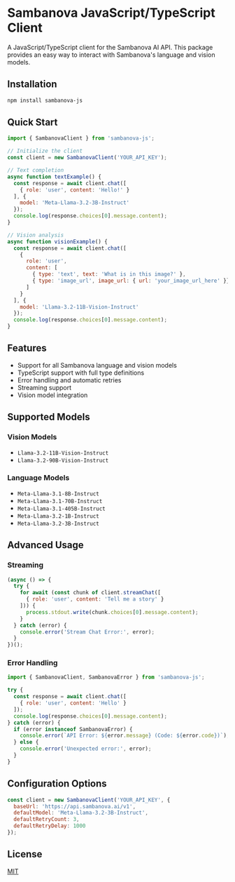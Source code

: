 # Sambanova JavaScript/TypeScript Client

A JavaScript/TypeScript client for the Sambanova AI API. This package provides an easy way to interact with Sambanova's language and vision models.

## Installation

```bash
npm install sambanova-js
```

## Quick Start

```javascript
import { SambanovaClient } from 'sambanova-js';

// Initialize the client
const client = new SambanovaClient('YOUR_API_KEY');

// Text completion
async function textExample() {
  const response = await client.chat([
    { role: 'user', content: 'Hello!' }
  ], {
    model: 'Meta-Llama-3.2-3B-Instruct'
  });
  console.log(response.choices[0].message.content);
}

// Vision analysis
async function visionExample() {
  const response = await client.chat([
    {
      role: 'user',
      content: [
        { type: 'text', text: 'What is in this image?' },
        { type: 'image_url', image_url: { url: 'your_image_url_here' }}
      ]
    }
  ], {
    model: 'Llama-3.2-11B-Vision-Instruct'
  });
  console.log(response.choices[0].message.content);
}
```

## Features

- Support for all Sambanova language and vision models
- TypeScript support with full type definitions
- Error handling and automatic retries
- Streaming support
- Vision model integration

## Supported Models

### Vision Models
- `Llama-3.2-11B-Vision-Instruct`
- `Llama-3.2-90B-Vision-Instruct`

### Language Models
- `Meta-Llama-3.1-8B-Instruct`
- `Meta-Llama-3.1-70B-Instruct`
- `Meta-Llama-3.1-405B-Instruct`
- `Meta-Llama-3.2-1B-Instruct`
- `Meta-Llama-3.2-3B-Instruct`

## Advanced Usage

### Streaming

```javascript
(async () => {
  try {
    for await (const chunk of client.streamChat([
      { role: 'user', content: 'Tell me a story' }
    ])) {
      process.stdout.write(chunk.choices[0].message.content);
    }
  } catch (error) {
    console.error('Stream Chat Error:', error);
  }
})();
```

### Error Handling

```javascript
import { SambanovaClient, SambanovaError } from 'sambanova-js';

try {
  const response = await client.chat([
    { role: 'user', content: 'Hello' }
  ]);
  console.log(response.choices[0].message.content);
} catch (error) {
  if (error instanceof SambanovaError) {
    console.error(`API Error: ${error.message} (Code: ${error.code})`);
  } else {
    console.error('Unexpected error:', error);
  }
}
```

## Configuration Options

```javascript
const client = new SambanovaClient('YOUR_API_KEY', {
  baseUrl: 'https://api.sambanova.ai/v1',
  defaultModel: 'Meta-Llama-3.2-3B-Instruct',
  defaultRetryCount: 3,
  defaultRetryDelay: 1000
});
```

## License

[MIT](LICENSE)